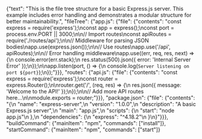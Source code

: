 {"text": "This is the file tree structure for a basic Express.js server. This example includes error handling and demonstrates a modular structure for better maintainability.", "fileTree": {"app.js": {"file": {"contents": "const express = require('express');\nconst app = express();\nconst port = process.env.PORT || 3000;\n\n// Import routes\nconst apiRoutes = require('./routes/api');\n\n// Middleware for parsing JSON bodies\napp.use(express.json());\n\n// Use routes\napp.use('/api', apiRoutes);\n\n// Error handling middleware\napp.use((err, req, res, next) => {\n console.error(err.stack);\n res.status(500).json({ error: 'Internal Server Error' });\n});\n\napp.listen(port, () => {\n console.log(`Server listening on port ${port}`);\n});"}}}, "routes": {"api.js": {"file": {"contents": "const express = require('express');\nconst router = express.Router();\n\nrouter.get('/', (req, res) => {\n res.json({ message: 'Welcome to the API!' });\n});\n\n// Add more API routes here...\n\nmodule.exports = router;"}}}, "package.json": {"file": {"contents": "{\n \"name\": \"express-server\",\n \"version\": \"1.0.0\",\n \"description\": \"A basic Express.js server\",\n \"main\": \"app.js\",\n \"scripts\": {\n \"start\": \"node app.js\"\n },\n \"dependencies\": {\n \"express\": \"^4.18.2\"\n }\n}"}}}, "buildCommand": {"mainItem": "npm", "commands": ["install"]}, "startCommand": {"mainItem": "npm", "commands": ["start"]}